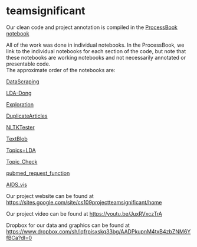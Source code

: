 # teamsignificant

Our clean code and project annotation is compiled in the [ProcessBook notebook](https://github.com/dyan1211/teamsignificant/blob/master/ProcessBook.ipynb)

All of the work was done in individual notebooks.  In the ProcessBook, we link to the individual notebooks for each section of the code, but note that these notebooks are working notebooks and not necessarily annotated or presentable code.  
The approximate order of the notebooks are:

   [DataScraping](https://github.com/dyan1211/teamsignificant/blob/master/DataScraping.ipynb)
   
   [LDA-Dong](https://github.com/dyan1211/teamsignificant/blob/master/LDA-Dong.ipynb)
   
   [Exploration](https://github.com/dyan1211/teamsignificant/blob/master/Exploration.ipynb)
   
   [DuplicateArticles](https://github.com/dyan1211/teamsignificant/blob/master/DuplicateArticles.ipynb)
   
   [NLTKTester](https://github.com/dyan1211/teamsignificant/blob/master/NLTKTester.ipynb)
   
   [TextBlob](https://github.com/dyan1211/teamsignificant/blob/master/Textblob.ipynb)
   
   [Topics+LDA](https://github.com/dyan1211/teamsignificant/blob/master/Topics+LDA.ipynb)
   
   [Topic_Check](https://github.com/dyan1211/teamsignificant/blob/master/Topic_Check.ipynb)
   
   [pubmed_request_function](https://github.com/dyan1211/teamsignificant/blob/master/pubmed_request_function.ipynb)
   
   [AIDS_vis](https://github.com/dyan1211/teamsignificant/blob/master/AIDs_vis.ipynb)
  
  
Our project website can be found at https://sites.google.com/site/cs109projectteamsignificant/home

Our project video can be found at https://youtu.be/JuxRVxczTrA

Dropbox for our data and graphics can be found at 
https://www.dropbox.com/sh/lqfrpisxskq33bg/AADPkupnM4txB4zbZNM6YfBCa?dl=0